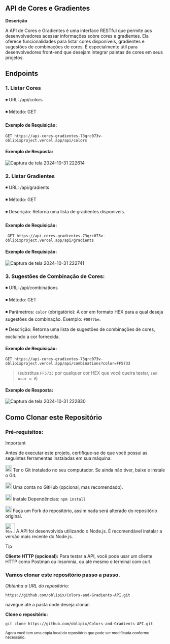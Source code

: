 







## API de Cores e Gradientes


**Descrição**

A API de Cores e Gradientes é uma interface RESTful que permite aos desenvolvedores acessar informações sobre cores e gradientes. 
Ela oferece funcionalidades para listar cores disponíveis, gradientes e sugestões de combinações de cores. É especialmente útil para desenvolvedores front-end 
que desejam integrar paletas de cores em seus projetos.




## Endpoints

### 1. Listar Cores

◾ URL: /api/colors

◾ Método: GET

#### Exemplo de Requisição: 

` GET https://api-cores-gradientes-73qrc073v-oblipixproject.vercel.app/api/colors
`
#### Exemplo de Resposta: 
                    

![Captura de tela 2024-10-31 222614](https://github.com/user-attachments/assets/6ab88467-ddaf-4a04-8be2-88b20e64f9c3)




 ### 2. Listar Gradientes

 
◾ URL: /api/gradients

◾ Método: GET

◾ Descrição: Retorna uma lista de gradientes disponíveis.



#### Exemplo de Requisição: 

` 
GET https://api-cores-gradientes-73qrc073v-oblipixproject.vercel.app/api/gradients
`

#### Exemplo de Requisição: 


![Captura de tela 2024-10-31 222741](https://github.com/user-attachments/assets/321f7c00-2fe2-464a-b0ce-e13aa93b6130)



### 3. Sugestões de Combinação de Cores:


◾ URL: /api/combinations

◾ Método: GET

◾ Parâmetros: `color` (obrigatório): A cor em formato HEX para a qual deseja sugestões de combinação. Exemplo: `#0077be`.

◾ Descrição: Retorna uma lista de sugestões de combinações de cores, excluindo a cor fornecida.

#### Exemplo de Requisição: 

`GET https://api-cores-gradientes-73qrc073v-oblipixproject.vercel.app/api/combinations?color=FF5733` 
>
>(substitua `FF5733` por qualquer cor HEX que você queira testar, `sem usar o #`)


#### Exemplo de Resposta: 


![Captura de tela 2024-10-31 222830](https://github.com/user-attachments/assets/12fad901-3042-4b82-b93a-aed155ac76ad)



## Como Clonar este Repositório



### Pré-requisitos:

> [!IMPORTANT]
> 
> Antes de executar este projeto, certifique-se de que você possui as seguintes ferramentas instaladas em sua máquina:
> 
>  <img src="https://git-scm.com/images/logos/downloads/Git-Icon-1788C.png" alt="Git Logo" width="20"/> Ter o Git instalado no seu computador. Se ainda não tiver, baixe e instale o Git.
>
> 
>
>
><img src="https://github.githubassets.com/images/modules/logos_page/GitHub-Mark.png" alt="GitHub logo" width="20"/> Uma conta no GitHub (opcional, mas recomendado).
> 
>
> <img src="https://img.icons8.com/ios-filled/50/000000/package.png" alt="Package Icon" width="20"/> Instale Dependências: ` npm install `
> 
> 
>  <img src="https://img.icons8.com/ios/50/000000/code-fork.png" alt="Fork Icon" width="20"/>  Faça um Fork do repositório, assim nada será alterado do repositório original.
>
> <img src="https://img.icons8.com/color/50/000000/nodejs.png" alt="Node.js Icon" width="30"/>  A API foi desenvolvida utilizando o Node.js. É recomendável instalar a versão mais recente do Node.js. 
>
> 
>
>
>  
>
> 

> [!TIP]
>
> **Cliente HTTP (opcional):** Para testar a API, você pode usar um cliente HTTP como Postman ou Insomnia, ou até mesmo o terminal com curl.
>

  
  
  ### Vamos clonar este repositório passo a passo. 

  
_Obtenha a URL do repositório:_

` https://github.com/oblipix/Colors-and-Gradients-API.git `




navegue até a pasta onde deseja clonar.

**Clone o repositório:**

```diff
git clone https://github.com/oblipix/Colors-and-Gradients-API.git
```


<sub> Agora você tem uma cópia local do repositório que pode ser modificada conforme necessário. </sub>









